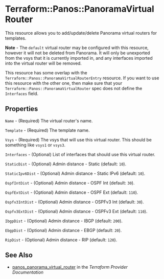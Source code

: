 # Terraform::Panos::PanoramaVirtualRouter

This resource allows you to add/update/delete Panorama virtual routers
for templates.

**Note** - The `default` virtual router may be configured with this resource,
however it will not be deleted from Panorama.  It will only be unexported
from the vsys that it is currently imported in, and any interfaces imported
into the virtual router will be removed.

This resource has some overlap with the `Terraform::Panos::PanoramaVirtualRouterEntry`
resource.  If you want to use this resource with the other one, then make
sure that your `Terraform::Panos::PanoramaVirtualRouter` spec does not define the
`Interfaces` field.

## Properties

`Name` - (Required) The virtual router's name.

`Template` - (Required) The template name.

`Vsys` - (Required) The vsys that will use this virtual router.  This should be something like `vsys1` or `vsys3`.

`Interfaces` - (Optional) List of interfaces that should use this virtual router.

`StaticDist` - (Optional) Admin distance - Static (default: `10`).

`StaticIpv6Dist` - (Optional) Admin distance - Static IPv6 (default: `10`).

`OspfIntDist` - (Optional) Admin distance - OSPF Int (default: `30`).

`OspfExtDist` - (Optional) Admin distance - OSPF Ext (default: `110`).

`Ospfv3IntDist` - (Optional) Admin distance - OSPFv3 Int (default: `30`).

`Ospfv3ExtDist` - (Optional) Admin distance - OSPFv3 Ext (default: `110`).

`IbgpDist` - (Optional) Admin distance - IBGP (default: `200`).

`EbgpDist` - (Optional) Admin distance - EBGP (default: `20`).

`RipDist` - (Optional) Admin distance - RIP (default: `120`).


## See Also

* [panos_panorama_virtual_router](https://www.terraform.io/docs/providers/panos/r/panorama_virtual_router.html) in the _Terraform Provider Documentation_
